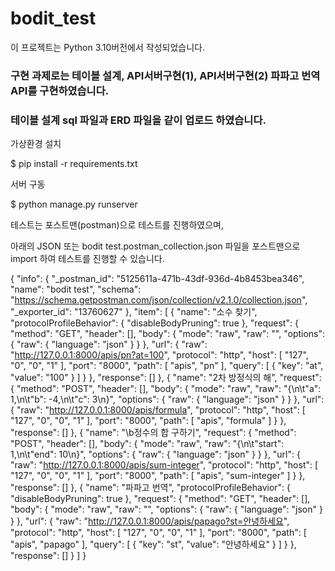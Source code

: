 # bodit_test

이 프로젝트는 Python 3.10버전에서 작성되었습니다.

### 구현 과제로는 테이블 설계, API서버구현(1), API서버구현(2) 파파고 번역 API를 구현하였습니다.

### 테이블 설계 sql 파일과 ERD 파일을 같이 업로드 하였습니다.

가상환경 설치

$ pip install -r requirements.txt

서버 구동

$ python manage.py runserver


테스트는 포스트맨(postman)으로 테스트를 진행하였으며, 

아래의 JSON 또는 bodit test.postman_collection.json 파일을 포스트맨으로 import 하여 테스트를 진행할 수 있습니다.

{
	"info": {
		"_postman_id": "5125611a-471b-43df-936d-4b8453bea346",
		"name": "bodit test",
		"schema": "https://schema.getpostman.com/json/collection/v2.1.0/collection.json",
		"_exporter_id": "13760627"
	},
	"item": [
		{
			"name": "소수 찾기",
			"protocolProfileBehavior": {
				"disableBodyPruning": true
			},
			"request": {
				"method": "GET",
				"header": [],
				"body": {
					"mode": "raw",
					"raw": "",
					"options": {
						"raw": {
							"language": "json"
						}
					}
				},
				"url": {
					"raw": "http://127.0.0.1:8000/apis/pn?at=100",
					"protocol": "http",
					"host": [
						"127",
						"0",
						"0",
						"1"
					],
					"port": "8000",
					"path": [
						"apis",
						"pn"
					],
					"query": [
						{
							"key": "at",
							"value": "100"
						}
					]
				}
			},
			"response": []
		},
		{
			"name": "2차 방정식의 해",
			"request": {
				"method": "POST",
				"header": [],
				"body": {
					"mode": "raw",
					"raw": "{\n\t\"a\": 1,\n\t\"b\": -4,\n\t\"c\": 3\n}",
					"options": {
						"raw": {
							"language": "json"
						}
					}
				},
				"url": {
					"raw": "http://127.0.0.1:8000/apis/formula",
					"protocol": "http",
					"host": [
						"127",
						"0",
						"0",
						"1"
					],
					"port": "8000",
					"path": [
						"apis",
						"formula"
					]
				}
			},
			"response": []
		},
		{
			"name": "\b정수의 합 구하기",
			"request": {
				"method": "POST",
				"header": [],
				"body": {
					"mode": "raw",
					"raw": "{\n\t\"start\": 1,\n\t\"end\": 10\n}",
					"options": {
						"raw": {
							"language": "json"
						}
					}
				},
				"url": {
					"raw": "http://127.0.0.1:8000/apis/sum-integer",
					"protocol": "http",
					"host": [
						"127",
						"0",
						"0",
						"1"
					],
					"port": "8000",
					"path": [
						"apis",
						"sum-integer"
					]
				}
			},
			"response": []
		},
		{
			"name": "파파고 번역",
			"protocolProfileBehavior": {
				"disableBodyPruning": true
			},
			"request": {
				"method": "GET",
				"header": [],
				"body": {
					"mode": "raw",
					"raw": "",
					"options": {
						"raw": {
							"language": "json"
						}
					}
				},
				"url": {
					"raw": "http://127.0.0.1:8000/apis/papago?st=안녕하세요",
					"protocol": "http",
					"host": [
						"127",
						"0",
						"0",
						"1"
					],
					"port": "8000",
					"path": [
						"apis",
						"papago"
					],
					"query": [
						{
							"key": "st",
							"value": "안녕하세요"
						}
					]
				}
			},
			"response": []
		}
	]
}
